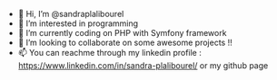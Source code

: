 - 👋 Hi, I’m @sandraplalibourel
- 👀 I’m interested in programming 
- 🌱 I’m currently coding on PHP with Symfony framework
- 💞️ I’m looking to collaborate on some awesome projects !!
- 📫 You can reachme through my linkedin profile : https://www.linkedin.com/in/sandra-plalibourel/ or my github page 
